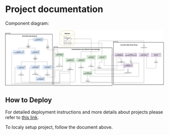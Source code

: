 # Project documentation
Component diagram:

![CompontentDiagram](/Documentation/DiagramComponent.png)

## How to Deploy

For detailed deployment instructions and more details about projects please refer to [this link](https://github.com/SI-SecureRemoteControl/.github/blob/main/Documentation/Dokumentacija.pdf).

To localy setup project, follow the document above.
